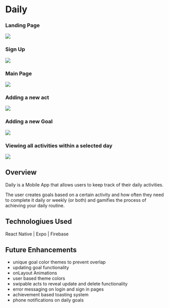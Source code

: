 # Daily 

### Landing Page
<img src="https://i.imgur.com/FG4qhTu.png">

### Sign Up
<img src="https://i.imgur.com/sMZvbyz.png">

### Main Page
<img src="https://i.imgur.com/HcNebgp.png">

### Adding a new act
<img src="https://i.imgur.com/4fRktpN.png">

### Adding a new Goal
<img src="https://i.imgur.com/BCRXPR9.png">

### Viewing all activities within a selected day
<img src="https://i.imgur.com/BuFjX4j.png">


## Overview

Daily is a Mobile App that allows users to keep track of their daily activities. <br>

The user creates goals based on a certain activity and how often they need to complete it daily or weekly (or both) and gamifies the process of achieving your daily routine.

## Technologiues Used

React Native | Expo | Firebase

## Future Enhancements

- unique goal color themes to prevent overlap
- updating goal functionality
- onLayout Animations
- user based theme colors
- swipable acts to reveal update and delete functionality
- error messaging on login and sign in pages
- achievement based toasting system
- phone notifications on daily goals 
